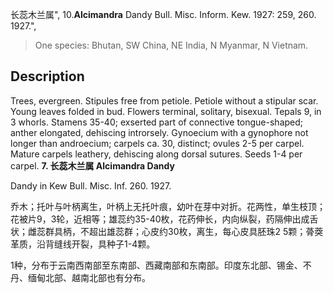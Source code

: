 长蕊木兰属",
10.**Alcimandra** Dandy Bull. Misc. Inform. Kew. 1927: 259, 260. 1927.",

> One species: Bhutan, SW China, NE India, N Myanmar, N Vietnam.

## Description
Trees, evergreen. Stipules free from petiole. Petiole without a stipular scar. Young leaves folded in bud. Flowers terminal, solitary, bisexual. Tepals 9, in 3 whorls. Stamens 35-40; exserted part of connective tongue-shaped; anther elongated, dehiscing introrsely. Gynoecium with a gynophore not longer than androecium; carpels ca. 30, distinct; ovules 2-5 per carpel. Mature carpels leathery, dehiscing along dorsal sutures. Seeds 1-4 per carpel.
**7. 长蕊木兰属 Alcimandra Dandy**

Dandy in Kew Bull. Misc. Inf. 260. 1927.

乔木；托叶与叶柄离生，叶柄上无托叶痕，幼叶在芽中对折。花两性，单生枝顶；花被片9，3轮，近相等；雄蕊约35-40枚，花药伸长，内向纵裂，药隔伸出成舌状；雌蕊群具柄，不超出雄蕊群；心皮约30枚，离生，每心皮具胚珠2 5颗；蓇葖革质，沿背缝线开裂，具种子1-4颗。

1种，分布于云南西南部至东南部、西藏南部和东南部。印度东北部、锡金、不丹、缅甸北部、越南北部也有分布。
